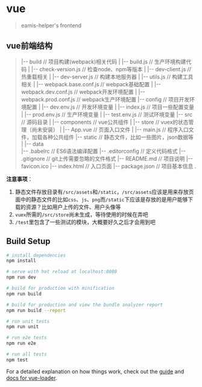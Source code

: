 # vue

> eamis-helper's frontend

## vue前端结构

> |-- build                                      // 项目构建(webpack)相关代码
> |   |-- build.js                             // 生产环境构建代码
> |   |-- check-version.js             // 检查node、npm等版本
> |   |-- dev-client.js                    // 热重载相关
> |   |-- dev-server.js                  // 构建本地服务器
> |   |-- utils.js                             // 构建工具相关
> |   |-- webpack.base.conf.js  // webpack基础配置
> |   |-- webpack.dev.conf.js    // webpack开发环境配置
> |   |-- webpack.prod.conf.js  // webpack生产环境配置
> |-- config                                  // 项目开发环境配置
> |   |-- dev.env.js                      // 开发环境变量
> |   |-- index.js                         // 项目一些配置变量
> |   |-- prod.env.js                   // 生产环境变量
> |   |-- test.env.js                     // 测试环境变量
> |-- src                                       // 源码目录
> |   |-- components                // vue公共组件
> |   |-- store                             // vuex的状态管理（尚未安装）
> |   |-- App.vue                       // 页面入口文件
> |   |-- main.js                        // 程序入口文件，加载各种公共组件
> |-- static                                // 静态文件，比如一些图片，json数据等
> |   |-- data                        
> |-- .babelrc                            // ES6语法编译配置
> |-- .editorconfig                   // 定义代码格式
> |-- .gitignore                         // git上传需要忽略的文件格式
> |-- README.md                   // 项目说明
> |-- favicon.ico 
> |-- index.html                       // 入口页面
> |-- package.json                  // 项目基本信息
> .

**注意事项**：
1. 静态文件存放目录有`/src/assets`和`/static`，`/src/assets`应该是用来存放页面中的静态文件的比如`css`、`js`、`png`而`/static`下应该是存放的是用户能够下载的资源？比如用户上传的文件、用户头像等
2. `vuex`所需的`/src/store`尚未生成，等待使用的时候在弄吧
3. `/test`里包含了一些测试的模块，大概要好久之后才会用到吧



## Build Setup

``` bash
# install dependencies
npm install

# serve with hot reload at localhost:8080
npm run dev

# build for production with minification
npm run build

# build for production and view the bundle analyzer report
npm run build --report

# run unit tests
npm run unit

# run e2e tests
npm run e2e

# run all tests
npm test
```

For a detailed explanation on how things work, check out the [guide](http://vuejs-templates.github.io/webpack/) and [docs for vue-loader](http://vuejs.github.io/vue-loader).
